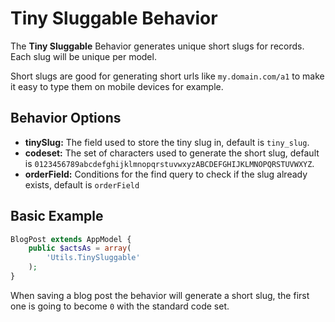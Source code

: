 Tiny Sluggable Behavior
=======================

The **Tiny Sluggable** Behavior generates unique short slugs for records. Each slug will be unique per model.

Short slugs are good for generating short urls like ```my.domain.com/a1``` to make it easy to type them on mobile devices for example.

Behavior Options
----------------

* **tinySlug:** The field used to store the tiny slug in, default is ```tiny_slug```.
* **codeset:** The set of characters used to generate the short slug, default is ```0123456789abcdefghijklmnopqrstuvwxyzABCDEFGHIJKLMNOPQRSTUVWXYZ```.
* **orderField:** Conditions for the find query to check if the slug already exists, default is ```orderField```

Basic Example
-------------

```php
BlogPost extends AppModel {
	public $actsAs = array(
		'Utils.TinySluggable'
	);
}
```

When saving a blog post the behavior will generate a short slug, the first one is going to become ```0``` with the standard code set.

